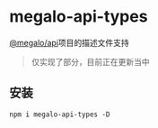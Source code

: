 # megalo-api-types

[@megalo/api](https://github.com/megalojs/megalo-api#readme)项目的描述文件支持

> 仅实现了部分，目前正在更新当中

## 安装

``` shell
npm i megalo-api-types -D
```
